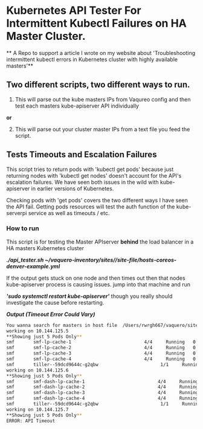 # Kubernetes API Tester For Intermittent Kubectl Failures on HA Master Cluster.

** A Repo to support a article I wrote on my website about 'Troubleshooting intermittent kubectl errors in Kubernetes cluster with highly available masters'** 

## Two different scripts, two different ways to run.

1. This will parse out the kube masters IPs from Vaqureo config and then test each masters kube-apiserver API individually 

**or**

2. This will parse out your cluster master IPs from a text file you feed the script.

## Tests Timeouts and Escalation Failures

This script tries to return pods with 'kubectl get pods' because just returning nodes with 'kubectl get nodes' doesn't account for the API's escalation failures. We have seen both issues in the wild with kube-apiserver in earlier versions of Kubernetes. 

Checking pods with 'get pods' covers the two different ways I have seen the API fail. Getting pods resources will test the auth function of the kube-serverpi service as well as timeouts / etc.

### How to run

This script is for testing the Master APIserver **behind** the load balancer in a HA masters Kubernetes cluster

***./api_tester.sh ~/vaquero-inventory/sites//site-file/hosts-coreos-denver-example.yml***

If the output gets stuck on one node and then times out then that nodes kube-apiserver process is causing issues. jump into that machine and run 

***'sudo systemctl restart kube-apiserver'*** though you really should investigate the cause before restarting. 

***Output (Timeout Error Could Vary)***
```>$./api_tester.sh ~/vaquero-inventory/sites//smf-ingest/hosts-coreos-smf.yml
You wanna search for masters in host file  /Users/rwrgh667/vaquero/sites//ingest/hosts-smf.yml
working on 10.144.125.5
**Showing just 5 Pods Only**
smf       smf-lp-cache-1                           4/4     Running   0          20d
smf       smf-lp-cache-2                           4/4     Running   0          20d
smf       smf-lp-cache-3                           4/4     Running   0          20d
smf       smf-lp-cache-4                           4/4     Running   0          20d
smf       tiller--59dcd9644c-g2qbw                       1/1     Running   0          20d
working on 10.144.125.6
**Showing just 5 Pods Only**
smf       smf-dash-lp-cache-1                           4/4     Running   0          20d
smf       smf-dash-lp-cache-2                           4/4     Running   0          20d
smf       smf-dash-lp-cache-3                           4/4     Running   0          20d
smf       smf-dash-lp-cache-4                           4/4     Running   0          20d
smf       tiller--59dcd9644c-g2qbw                       1/1     Running   0          20d
working on 10.144.125.7
**Showing just 5 Pods Only**
ERROR: API Timeout
```
 
 

